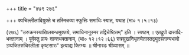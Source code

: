 +++
title = "४७९ २७६"

+++
क्वचिल्लीलादियुक्ते च तस्मिन्नव्या स्फूत्तिः समाधिः स्यात्, यथाह (भा० १।५।१३) 

(२७६) "उरुक्रमस्याखिलबन्धमुक्तये, समाधिनानुस्मर तद्विचेष्टितम्" इति । स्पष्टम् । एतद्रूपो दासादि-भक्तानाम् । पूर्वस्तु प्रायः शान्तभक्तानाम्, (भा० १२।१२।६६) स्त्रसुखनिभृतचेतास्तद्व्युदस्तान्यभावो ऽप्यजितरुचिरलीला कृष्टसारः" इत्याद्य क्तिभ्यः ॥ श्रीनारदः श्रीव्यासम् ॥ 
